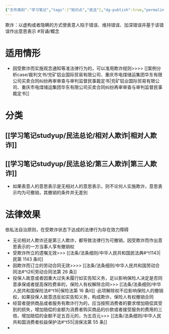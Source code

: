 ```yaml
---
{"文件类别":"学习笔记","tags":["知识点","民法"],"dg-publish":true,"permalink":"/学习笔记studyup/民法总论/欺诈/","dgPassFrontmatter":true,"created":"2024-07-17T10:45:00.289+08:00","updated":"2024-10-27T23:04:03.277+08:00"}
---
```


欺诈：以虚构或者隐瞒的方式使表意人陷于错误、维持错误、加深错误并基于该错误作出意思表示 #背诵/概念 
# 适用情形
- 因受欺诈而实施观念通知等准法律行为的，可以准用欺诈规则>>>> [[案例分析case/裁判文书/兖矿铝业国际贸易有限公司、重庆市电煤储运集团华东有限公司买卖合同纠纷再审审查与审判监督民事裁定书\|兖矿铝业国际贸易有限公司、重庆市电煤储运集团华东有限公司买卖合同纠纷再审审查与审判监督民事裁定书]]
# 分类
## [[学习笔记studyup/民法总论/相对人欺诈\|相对人欺诈]]
## [[学习笔记studyup/民法总论/第三人欺诈\|第三人欺诈]]
- 如果表意人的意思表示是无相对人的意思表示，则不论何人实施欺诈，意思表示均为可撤销，其撤销的条件并无差別
# 法律效果
依私法自治原则，在受欺诈状态下达成的法律行为存在效力障碍
- 无论相对人欺诈还是第三人欺诈，都导致法律行为可撤销，因受欺诈而作出意思表示的一方当事人享有撤销权
- 受欺诈所立的遗嘱无效>>> [[法条/法条细则/中华人民共和国民法典#^t1143\|民第 1143 条Ⅱ]]
- 因欺诈而订立的劳动合同无效>>>> [[法条/法条细则/中华人民共和国劳动合同法#^t26\|劳动合同法第 26 条]]
- 投保人故意或者因重大过失未履行如实告知义务，足以影响保险人决定是否同意承保或者提高保险费率的，保险人有权解除合同>>> [[法条/法条细则/中华人民共和国保险法#^t16\|保险法第 16 条Ⅱ]]
·此项解除权不应影响保险人的撤销权，如果投保人故意违反如实告知义务，构成欺诈，保险人有权撤销合同
- 经营者提供商品或者服务有欺诈行为的，应当按照消费者的要求增加赔偿其受到的损失，增加赔偿的金额为消费者购买商品的价款或者接受服务的费用的三倍，增加赔偿的金额不足五百元的，为五百元>>> [[法条/法条细则/中华人民共和国消费者权益保护法#^t55\|消保法第 55 条]]
- 